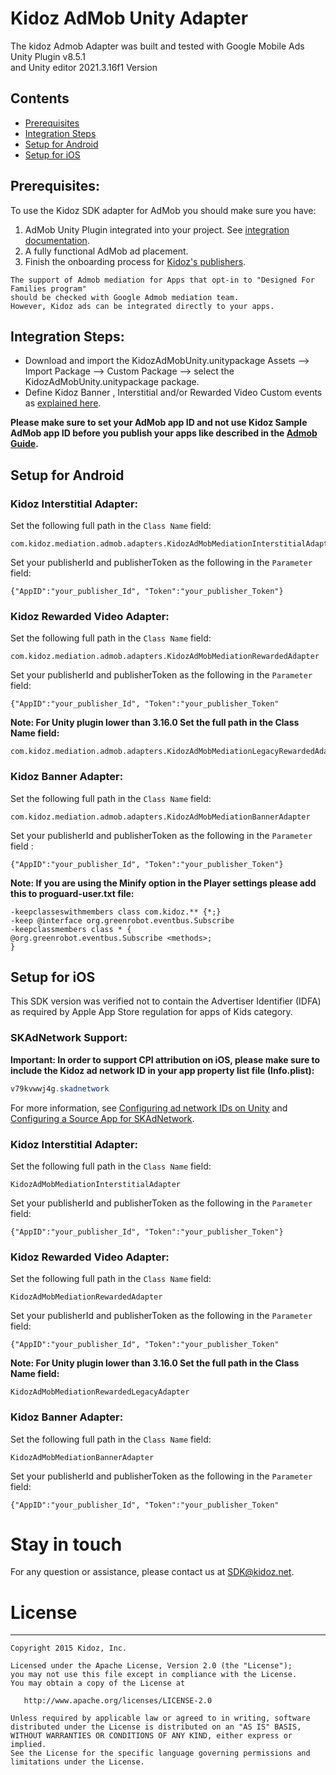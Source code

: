 # Kidoz AdMob Unity Adapter

The kidoz Admob Adapter was built and tested with Google Mobile Ads Unity Plugin v8.5.1<BR>
and Unity editor 2021.3.16f1 Version


## Contents
- [Prerequisites](#prerequisites)
- [Integration Steps](#integration-steps)
- [Setup for Android](#setup-for-android)
- [Setup for iOS](#setup-for-ios)

## Prerequisites:

To use the Kidoz SDK adapter for AdMob you should make sure you have:

1. AdMob Unity Plugin integrated into your project. See [integration documentation](https://developers.google.com/admob/unity/start).
2. A fully functional AdMob ad placement.
3. Finish the onboarding process for [Kidoz's publishers](http://accounts.kidoz.net/publishers/register?utm_source=kidoz_github).

```
The support of Admob mediation for Apps that opt-in to "Designed For Families program"
should be checked with Google Admob mediation team. 
However, Kidoz ads can be integrated directly to your apps.
```


## Integration Steps:

* Download and import the KidozAdMobUnity.unitypackage  Assets --> Import Package --> Custom Package --> select  the KidozAdMobUnity.unitypackage package.
* Define Kidoz Banner , Interstitial and/or Rewarded Video Custom events as [explained here](https://support.google.com/admob/answer/3083407).</br>

**Please make sure to set your AdMob app ID and not use Kidoz Sample AdMob app ID before you publish your apps like described in the [Admob Guide](https://developers.google.com/admob/unity/quick-start#set_your_admob_app_id).**

## Setup for Android 
 
### Kidoz Interstitial Adapter:
Set the following full path in the `Class Name` field:
```
com.kidoz.mediation.admob.adapters.KidozAdMobMediationInterstitialAdapter
```

Set your publisherId and  publisherToken as the following in the `Parameter` field:
```
{"AppID":"your_publisher_Id", "Token":"your_publisher_Token"}
```

### Kidoz Rewarded Video Adapter:
Set the following full path in the `Class Name` field:
```
com.kidoz.mediation.admob.adapters.KidozAdMobMediationRewardedAdapter
```
Set your publisherId and  publisherToken as the following in the `Parameter` field:
```
{"AppID":"your_publisher_Id", "Token":"your_publisher_Token"
```

 **Note: For Unity plugin lower than 3.16.0 Set the full path in the Class Name field:**
```
com.kidoz.mediation.admob.adapters.KidozAdMobMediationLegacyRewardedAdapter
``` 
  
### Kidoz Banner Adapter:
Set the following full path in the `Class Name` field:
```
com.kidoz.mediation.admob.adapters.KidozAdMobMediationBannerAdapter
```

Set your publisherId and  publisherToken as the following in the `Parameter` field :
```
{"AppID":"your_publisher_Id", "Token":"your_publisher_Token"} 
```

 **Note: If you are using the Minify option in the Player settings please add this to proguard-user.txt file:**  
```
-keepclasseswithmembers class com.kidoz.** {*;}  
-keep @interface org.greenrobot.eventbus.Subscribe  
-keepclassmembers class * {  
@org.greenrobot.eventbus.Subscribe <methods>;  
}
```

## Setup for iOS

This SDK version was verified not to contain the Advertiser Identifier (IDFA) as required by Apple App Store regulation for apps of Kids category.

### SKAdNetwork Support:

**Important: In order to support CPI attribution on iOS, please make sure to include the Kidoz ad network ID in your app property list file (Info.plist):**

```java
v79kvwwj4g.skadnetwork	
```
For more information, see [Configuring ad network IDs on Unity](https://docs.unity.com/ads/ConfiguringAdNetworkIDs.html) and  [Configuring a Source App for SKAdNetwork](https://developer.apple.com/documentation/storekit/skadnetwork/configuring_a_source_app).

### Kidoz Interstitial Adapter:
Set the following full path in the `Class Name` field:
```
KidozAdMobMediationInterstitialAdapter
```
Set your publisherId and  publisherToken as the following in the `Parameter` field:
```
{"AppID":"your_publisher_Id", "Token":"your_publisher_Token"}
```

### Kidoz Rewarded Video Adapter:
Set the following full path in the `Class Name` field:
```
KidozAdMobMediationRewardedAdapter
```

Set your publisherId and  publisherToken as the following in the `Parameter` field:
```
{"AppID":"your_publisher_Id", "Token":"your_publisher_Token"
```

 **Note: For Unity plugin lower than 3.16.0 Set the full path in the Class Name field:**
```
KidozAdMobMediationRewardedLegacyAdapter
``` 

### Kidoz Banner Adapter:
Set the following full path in the `Class Name` field:
```
KidozAdMobMediationBannerAdapter
```

Set your publisherId and  publisherToken as the following in the `Parameter` field:
```
{"AppID":"your_publisher_Id", "Token":"your_publisher_Token"
```

# Stay in touch 
For any question or assistance, please contact us at SDK@kidoz.net.
</br>

# License
--------

    Copyright 2015 Kidoz, Inc.

    Licensed under the Apache License, Version 2.0 (the "License");
    you may not use this file except in compliance with the License.
    You may obtain a copy of the License at

       http://www.apache.org/licenses/LICENSE-2.0

    Unless required by applicable law or agreed to in writing, software
    distributed under the License is distributed on an "AS IS" BASIS,
    WITHOUT WARRANTIES OR CONDITIONS OF ANY KIND, either express or implied.
    See the License for the specific language governing permissions and
    limitations under the License.
